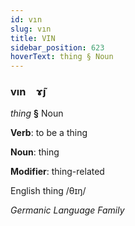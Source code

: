 ```yaml
---
id: vın
slug: vın
title: VIN
sidebar_position: 623
hoverText: thing § Noun
---
```


### vın&emsp;<span kind="abugida">ɤ̃ȷ</span>

*thing* **§** Noun

**Verb**: to be a thing

**Noun**: thing

**Modifier**: thing-related

English thing /θɪŋ/

*Germanic Language Family*